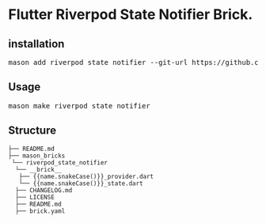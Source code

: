 # Flutter Riverpod State Notifier Brick.

<h2>installation</h2>

<pre>mason add riverpod_state_notifier --git-url https://github.com/ibrahimEltayfe/mason_bricks --git-path ./riverpod_state_notifier</pre>

<h2>Usage</h2>

<pre>mason make riverpod_state_notifier</pre>

<h2>Structure</h2>

```
├── README.md
├── mason_bricks
 └── riverpod_state_notifier
  └── __brick__
   ├── {{name.snakeCase()}}_provider.dart
   └── {{name.snakeCase()}}_state.dart 
  ├── CHANGELOG.md
  ├── LICENSE
  ├── README.md
  ├── brick.yaml

```


